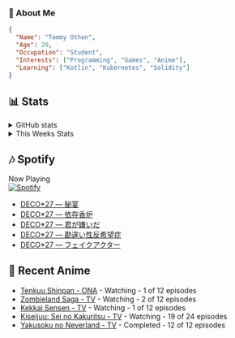 ### 👋 About Me
```json
{
  "Name": "Tommy Othen",
  "Age": 20,
  "Occupation": "Student",
  "Interests": ["Programming", "Games", "Anime"],
  "Learning": ["Kotlin", "Kubernetes", "Solidity"]
}
```

## 📊 Stats
<details>
  <summary>GitHub stats</summary>
  <a href="https://github.com/anuraghazra/github-readme-stats">
    <img src="https://github-readme-stats.vercel.app/api?username=DaSushiAsian&show_icons=true&count_private=true&hide=prs,issues">
  </a>
</details>

<details>
  <summary>This Weeks Stats</summary>
  <a href="https://github.com/anuraghazra/github-readme-stats">
    <img src="https://github-readme-stats.vercel.app/api/wakatime?username=DaSushiAsian&cache_seconds=1800&custom_title=Top Languages">
  </a>
</details>

## 🎶 Spotify
Now Playing\
[![Spotify](https://novatorem-dasushiasian.vercel.app/api/spotify)](https://open.spotify.com/user/g90805640970)
<!-- LASTFM:START -->
* [DECO*27 — 秘宴](https://www.last.fm/music/DECO*27/_/%E7%A7%98%E5%AE%B4)
* [DECO*27 — 依存香炉](https://www.last.fm/music/DECO*27/_/%E4%BE%9D%E5%AD%98%E9%A6%99%E7%82%89)
* [DECO*27 — 君が嫌いだ](https://www.last.fm/music/DECO*27/_/%E5%90%9B%E3%81%8C%E5%AB%8C%E3%81%84%E3%81%A0)
* [DECO*27 — 勘違い性反希望症](https://www.last.fm/music/DECO*27/_/%E5%8B%98%E9%81%95%E3%81%84%E6%80%A7%E5%8F%8D%E5%B8%8C%E6%9C%9B%E7%97%87)
* [DECO*27 — フェイクアクター](https://www.last.fm/music/DECO*27/_/%E3%83%95%E3%82%A7%E3%82%A4%E3%82%AF%E3%82%A2%E3%82%AF%E3%82%BF%E3%83%BC)<!-- LASTFM:END -->

## 🗻 Recent Anime
<!-- ANIME-LIST:START -->
* [Tenkuu Shinpan - ONA](https://myanimelist.net/anime/43690/Tenkuu_Shinpan) - Watching - 1 of 12 episodes
* [Zombieland Saga - TV](https://myanimelist.net/anime/37976/Zombieland_Saga) - Watching - 2 of 12 episodes
* [Kekkai Sensen - TV](https://myanimelist.net/anime/24439/Kekkai_Sensen) - Watching - 1 of 12 episodes
* [Kiseijuu: Sei no Kakuritsu - TV](https://myanimelist.net/anime/22535/Kiseijuu__Sei_no_Kakuritsu) - Watching - 19 of 24 episodes
* [Yakusoku no Neverland - TV](https://myanimelist.net/anime/37779/Yakusoku_no_Neverland) - Completed - 12 of 12 episodes<!-- ANIME-LIST:END -->
